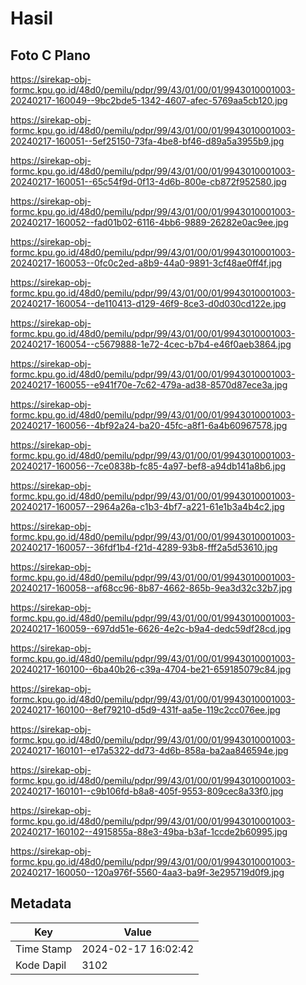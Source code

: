 # Hasil

## Foto C Plano

https://sirekap-obj-formc.kpu.go.id/48d0/pemilu/pdpr/99/43/01/00/01/9943010001003-20240217-160049--9bc2bde5-1342-4607-afec-5769aa5cb120.jpg

https://sirekap-obj-formc.kpu.go.id/48d0/pemilu/pdpr/99/43/01/00/01/9943010001003-20240217-160051--5ef25150-73fa-4be8-bf46-d89a5a3955b9.jpg

https://sirekap-obj-formc.kpu.go.id/48d0/pemilu/pdpr/99/43/01/00/01/9943010001003-20240217-160051--65c54f9d-0f13-4d6b-800e-cb872f952580.jpg

https://sirekap-obj-formc.kpu.go.id/48d0/pemilu/pdpr/99/43/01/00/01/9943010001003-20240217-160052--fad01b02-6116-4bb6-9889-26282e0ac9ee.jpg

https://sirekap-obj-formc.kpu.go.id/48d0/pemilu/pdpr/99/43/01/00/01/9943010001003-20240217-160053--0fc0c2ed-a8b9-44a0-9891-3cf48ae0ff4f.jpg

https://sirekap-obj-formc.kpu.go.id/48d0/pemilu/pdpr/99/43/01/00/01/9943010001003-20240217-160054--de110413-d129-46f9-8ce3-d0d030cd122e.jpg

https://sirekap-obj-formc.kpu.go.id/48d0/pemilu/pdpr/99/43/01/00/01/9943010001003-20240217-160054--c5679888-1e72-4cec-b7b4-e46f0aeb3864.jpg

https://sirekap-obj-formc.kpu.go.id/48d0/pemilu/pdpr/99/43/01/00/01/9943010001003-20240217-160055--e941f70e-7c62-479a-ad38-8570d87ece3a.jpg

https://sirekap-obj-formc.kpu.go.id/48d0/pemilu/pdpr/99/43/01/00/01/9943010001003-20240217-160056--4bf92a24-ba20-45fc-a8f1-6a4b60967578.jpg

https://sirekap-obj-formc.kpu.go.id/48d0/pemilu/pdpr/99/43/01/00/01/9943010001003-20240217-160056--7ce0838b-fc85-4a97-bef8-a94db141a8b6.jpg

https://sirekap-obj-formc.kpu.go.id/48d0/pemilu/pdpr/99/43/01/00/01/9943010001003-20240217-160057--2964a26a-c1b3-4bf7-a221-61e1b3a4b4c2.jpg

https://sirekap-obj-formc.kpu.go.id/48d0/pemilu/pdpr/99/43/01/00/01/9943010001003-20240217-160057--36fdf1b4-f21d-4289-93b8-fff2a5d53610.jpg

https://sirekap-obj-formc.kpu.go.id/48d0/pemilu/pdpr/99/43/01/00/01/9943010001003-20240217-160058--af68cc96-8b87-4662-865b-9ea3d32c32b7.jpg

https://sirekap-obj-formc.kpu.go.id/48d0/pemilu/pdpr/99/43/01/00/01/9943010001003-20240217-160059--697dd51e-6626-4e2c-b9a4-dedc59df28cd.jpg

https://sirekap-obj-formc.kpu.go.id/48d0/pemilu/pdpr/99/43/01/00/01/9943010001003-20240217-160100--6ba40b26-c39a-4704-be21-659185079c84.jpg

https://sirekap-obj-formc.kpu.go.id/48d0/pemilu/pdpr/99/43/01/00/01/9943010001003-20240217-160100--8ef79210-d5d9-431f-aa5e-119c2cc076ee.jpg

https://sirekap-obj-formc.kpu.go.id/48d0/pemilu/pdpr/99/43/01/00/01/9943010001003-20240217-160101--e17a5322-dd73-4d6b-858a-ba2aa846594e.jpg

https://sirekap-obj-formc.kpu.go.id/48d0/pemilu/pdpr/99/43/01/00/01/9943010001003-20240217-160101--c9b106fd-b8a8-405f-9553-809cec8a33f0.jpg

https://sirekap-obj-formc.kpu.go.id/48d0/pemilu/pdpr/99/43/01/00/01/9943010001003-20240217-160102--4915855a-88e3-49ba-b3af-1ccde2b60995.jpg

https://sirekap-obj-formc.kpu.go.id/48d0/pemilu/pdpr/99/43/01/00/01/9943010001003-20240217-160050--120a976f-5560-4aa3-ba9f-3e295719d0f9.jpg


## Metadata

| Key        | Value               |
| ---------- | ------------------- |
| Time Stamp | 2024-02-17 16:02:42 |
| Kode Dapil | 3102                |



